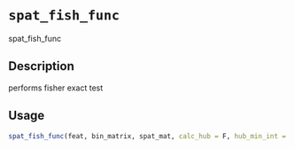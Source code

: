 # `spat_fish_func`

spat_fish_func


## Description

performs fisher exact test


## Usage

```r
spat_fish_func(feat, bin_matrix, spat_mat, calc_hub = F, hub_min_int = 3)
```


